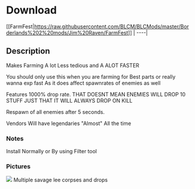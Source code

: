 # Download
[[FarmFest|https://raw.githubusercontent.com/BLCM/BLCMods/master/Borderlands%202%20mods/Jim%20Raven/FarmFest]] |
----|

## Description
 Makes Farming A lot Less tedious and A ALOT FASTER

 You should only use this when you are farming for Best parts or really wanna exp fast 
 As it does affect spawnrates of enemies as well

 Features 1000% drop rate. THAT DOESNT MEAN ENEMIES WILL DROP 10 STUFF JUST THAT IT WILL ALWAYS DROP ON KILL	

 Respawn of all enemies after 5 seconds.

 Vendors Will have legendaries "Almost" All the time

### Notes
Install Normally or By using Filter tool

### Pictures
![](http://prntscr.com/g4hqa0) Multiple savage lee corpses and drops